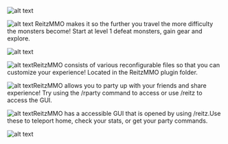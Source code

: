 ![alt text](https://i.imgur.com/kiIBb46.jpg)

![alt text](https://cdn2.iconfinder.com/data/icons/fatcow/32x32/sword.png) ReitzMMO makes it so the further you travel the more difficulty the monsters become! Start at level 1 defeat monsters, gain gear and explore.

![alt text](https://www.spigotmc.org/attachments/upload_2019-5-21_11-42-30-png.425789/)

 ![alt text](http://www.download82.com/images/produse/iconuri/minecraft.png)ReitzMMO consists of various reconfigurable files so that you can customize your experience! Located in the ReitzMMO plugin folder.
 
 ![alt text](https://static.planetminecraft.com/files/avatar/616882.png)ReitzMMO allows you to party up with your friends and share experience! Try using the /rparty command to access or use /reitz to access the GUI.
 
![alt text](https://static.planetminecraft.com/files/avatar/86237.png)ReitzMMO has a accessible GUI that is opened by using /reitz.Use these to teleport home, check your stats, or get your party commands.

![alt text](https://www.spigotmc.org/attachments/upload_2019-5-21_11-50-35-png.425796/)
